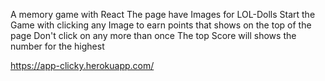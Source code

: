  A memory game with React
 The page have Images for LOL-Dolls 
 Start the Game with clicking any Image to earn points that shows on the top of the page
 Don't click on any more than once
 The top Score will shows the number for the highest 
 
https://app-clicky.herokuapp.com/